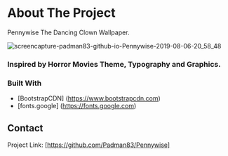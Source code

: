 # About The Project
Pennywise The Dancing Clown Wallpaper.

![screencapture-padman83-github-io-Pennywise-2019-08-06-20_58_48](https://user-images.githubusercontent.com/45048950/62958162-b8ce2e00-be28-11e9-94f1-73c66effc08e.png)

### Inspired by Horror Movies Theme, Typography and Graphics.

### Built With
* [BootstrapCDN] (https://www.bootstrapcdn.com)
* [fonts.google] (https://fonts.google.com)

## Contact 

Project Link: [https://github.com/Padman83/Pennywise]

